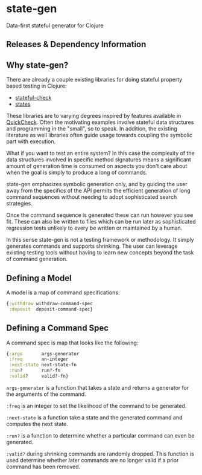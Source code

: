 # state-gen
Data-first stateful generator for Clojure

## Releases & Dependency Information

## Why state-gen?

There are already a couple existing libraries for doing stateful property based
testing in Clojure:

* [stateful-check](https://github.com/czan/stateful-check/tree/master)
* [states](https://github.com/jstepien/states)

These libraries are to varying degrees inspired by features available in
[QuickCheck](http://www.quviq.com/products/erlang-quickcheck/). Often the
motivating examples involve stateful data structures and programming in the
"small", so to speak. In addition, the existing literature as well libraries
often guide usage towards coupling the symbolic part with execution.

What if you want to test an entire system? In this case the complexity of the
data structures involved in specific method signatures means a significant
amount of generation time is consumed on aspects you don't care about when the
goal is simply to produce a long of commands.

state-gen emphasizes symbolic generation only, and by guiding the user away from
the specifics of the API permits the efficient generation of long command
sequences without needing to adopt sophisticated search strategies.

Once the command sequence is generated these can run however you see fit. These
can also be written to files which can be run later as sophisticated regression 
tests unlikely to every be written or maintained by a human.

In this sense state-gen is not a testing framework or methodology. It simply
generates commands and supports shrinking. The user can leverage existing
testing tools without having to learn new concepts beyond the task of command 
generation.

## Defining a Model

A model is a map of command specifications:

```clojure
{:withdraw withdraw-command-spec
 :deposit  deposit-command-spec}
```

## Defining a Command Spec

A command spec is map that looks like the following:

```clojure
{:args       args-generator
 :freq       an-integer
 :next-state next-state-fn
 :run?       run?-fn
 :valid?     valid?-fn}
```

`args-generator` is a function that takes a state and returns a generator for
the arguments of the command.

`:freq` is an integer to set the likelihood of the command to be generated.

`:next-state` is a function take a state and the generated command and computes
the next state.

`:run?` is a function to determine whether a particular command can even be
generated.

`:valid?` during shrinking commands are randomly dropped. This function is used
determine whether later commands are no longer valid if a prior command has been
removed.

